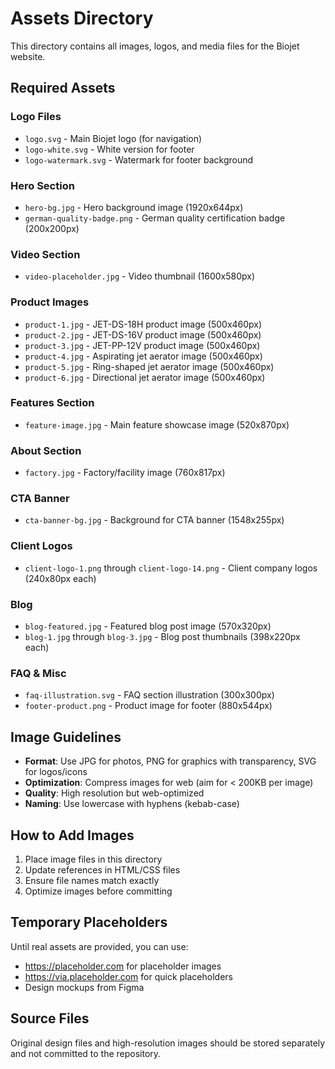 # Assets Directory

This directory contains all images, logos, and media files for the Biojet website.

## Required Assets

### Logo Files
- `logo.svg` - Main Biojet logo (for navigation)
- `logo-white.svg` - White version for footer
- `logo-watermark.svg` - Watermark for footer background

### Hero Section
- `hero-bg.jpg` - Hero background image (1920x644px)
- `german-quality-badge.png` - German quality certification badge (200x200px)

### Video Section
- `video-placeholder.jpg` - Video thumbnail (1600x580px)

### Product Images
- `product-1.jpg` - JET-DS-18H product image (500x460px)
- `product-2.jpg` - JET-DS-16V product image (500x460px)
- `product-3.jpg` - JET-PP-12V product image (500x460px)
- `product-4.jpg` - Aspirating jet aerator image (500x460px)
- `product-5.jpg` - Ring-shaped jet aerator image (500x460px)
- `product-6.jpg` - Directional jet aerator image (500x460px)

### Features Section
- `feature-image.jpg` - Main feature showcase image (520x870px)

### About Section
- `factory.jpg` - Factory/facility image (760x817px)

### CTA Banner
- `cta-banner-bg.jpg` - Background for CTA banner (1548x255px)

### Client Logos
- `client-logo-1.png` through `client-logo-14.png` - Client company logos (240x80px each)

### Blog
- `blog-featured.jpg` - Featured blog post image (570x320px)
- `blog-1.jpg` through `blog-3.jpg` - Blog post thumbnails (398x220px each)

### FAQ & Misc
- `faq-illustration.svg` - FAQ section illustration (300x300px)
- `footer-product.png` - Product image for footer (880x544px)

## Image Guidelines

- **Format**: Use JPG for photos, PNG for graphics with transparency, SVG for logos/icons
- **Optimization**: Compress images for web (aim for < 200KB per image)
- **Quality**: High resolution but web-optimized
- **Naming**: Use lowercase with hyphens (kebab-case)

## How to Add Images

1. Place image files in this directory
2. Update references in HTML/CSS files
3. Ensure file names match exactly
4. Optimize images before committing

## Temporary Placeholders

Until real assets are provided, you can use:
- https://placeholder.com for placeholder images
- https://via.placeholder.com for quick placeholders
- Design mockups from Figma

## Source Files

Original design files and high-resolution images should be stored separately and not committed to the repository.

